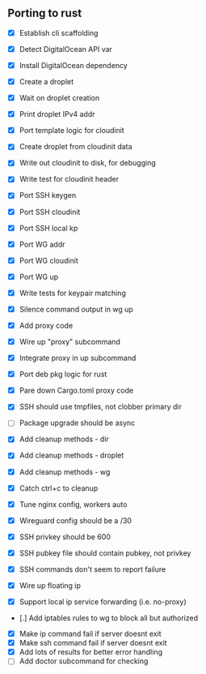 ## Porting to rust

* [x] Establish cli scaffolding
* [x] Detect DigitalOcean API var
* [x] Install DigitalOcean dependency
* [x] Create a droplet
* [x] Wait on droplet creation
* [x] Print droplet IPv4 addr

* [x] Port template logic for cloudinit
* [x] Create droplet from cloudinit data
* [x] Write out cloudinit to disk, for debugging
* [x] Write test for cloudinit header

* [x] Port SSH keygen
* [x] Port SSH cloudinit
* [x] Port SSH local kp
* [x] Port WG addr
* [x] Port WG cloudinit
* [x] Port WG up
* [x] Write tests for keypair matching
* [x] Silence command output in wg up

* [x] Add proxy code
* [x] Wire up "proxy" subcommand
* [x] Integrate proxy in up subcommand

* [x] Port deb pkg logic for rust
* [x] Pare down Cargo.toml proxy code

* [x] SSH should use tmpfiles, not clobber primary dir
* [ ] Package upgrade should be async
* [x] Add cleanup methods - dir
* [x] Add cleanup methods - droplet
* [x] Add cleanup methods - wg
* [x] Catch ctrl+c to cleanup
* [x] Tune nginx config, workers auto
* [x] Wireguard config should be a /30
* [x] SSH privkey should be 600
* [x] SSH pubkey file should contain pubkey, not privkey
* [x] SSH commands don't seem to report failure
* [x] Wire up floating ip

* [x] Support local ip service forwarding (i.e. no-proxy)
* [.] Add iptables rules to wg to block all but authorized
* [x] Make ip command fail if server doesnt exit
* [x] Make ssh command fail if server doesnt exit
* [x] Add lots of results for better error handling
* [ ] Add doctor subcommand for checking
